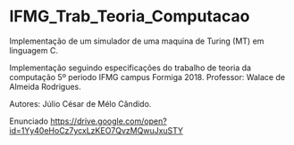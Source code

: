 # IFMG_Trab_Teoria_Computacao
Implementação de um simulador de uma maquina de Turing (MT) em linguagem C.

Implementação seguindo especificações do trabalho de teoria da computação 5º periodo IFMG campus Formiga 2018.
Professor: Walace de Almeida Rodrigues.

Autores: Júlio César de Mélo Cândido.

Enunciado https://drive.google.com/open?id=1Yy40eHoCz7ycxLzKEO7QvzMQwuJxuSTY
